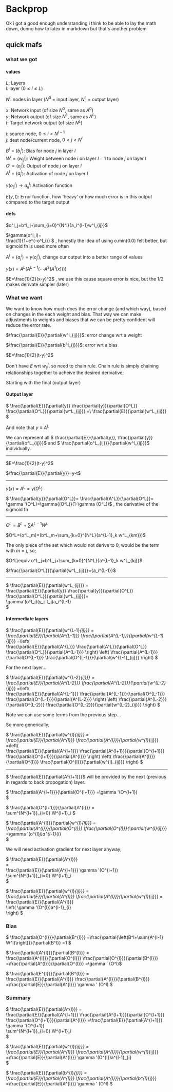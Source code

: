 # Backprop

Ok i got a good enough understanding i think to be able to lay the math down, dunno how to latex in markdown but that's another problem 

## quick mafs

### what we got

#### values

$L$: Layers\
$l$: layer ($0\le{l}\le{L}$)

$N^l$: nodes in layer ($N^0$ = input layer, $N^L$ = output layer)

$x$: Network input (of size $N^0$, same as $A^0$)\
$y$: Network output (of size $N^L$, same as $A^L$)\
$t$: Target network output (of size $N^L$)

$i$: source node, $0\le i\lt N^{l-1}$\
$j$: dest node/current node, $0\lt j\lt N^l$


$B^l=(b^l_j$): Bias for node $j$ in layer $l$\
$W^l=(w^l_{ij}$): Weight between node $i$ on layer $l-1$ to node $j$ on layer $l$\
$O^l=(o^l_{j}$): Output of node $j$ on layer $l$ \
$A^l=(a^l_{j}$): Activation of node $j$ on layer $l$ 

$\gamma(o^l_{ij})\rightarrow a^l_{ij}$: Activation function

$E(y,t)$: Error function, how 'heavy' or how much error is in this output compared to the target output

#### defs

$o^l_j=b^l_j+\sum_{i=0}^{N^l}{a_i^{l-1}w^l_{ij}}$

<!-- $\gamma(o^l_i)=\begin{cases} -->
<!-- o^l_i \gt0 & o^l_i\\ -->
<!-- o^l_i \le0 & 0 -->
<!-- \end{cases}$, we use this because o.min(0.0) is easy, and not very computationally heavy -->

$\gamma(o^l_i)=\
\frac{1}{1+e^{-o^l_i}}
$
, honestly the idea of using o.min(0.0) felt better, but sigmoid fn is used more often

$A^l=(a^l_{j})=\gamma(o^l_j)$, change our output into a better range of values

$y(x)=A^L(A^{L-1}(\cdots A^2(A^1(x))))$

$E=\frac{1}{2}(x-y)^2$
, we use this cause square error is nice, but the 1/2 makes derivate simpler (later)

### What we want

We want to know how much does the error change (and which way), based on changes in the each weight and bias. That way we can make adjustments to weights and biases that we can be pretty confident will reduce the error rate.

$\frac{\partial{E}}{\partial{w^l_{ij}}}$: error change wrt a weight

$\frac{\partial{E}}{\partial{b^l_{j}}}$: error wrt a bias

$E=\frac{1}{2}(t-y)^2$


Don't have $E$ wrt $w^l_{ij}$, so need to chain rule. Chain rule is simply chaining relationships together to acheive the desired derivative;

Starting with the final (output layer)

#### Output layer

$ \frac{\partial{E}}{\partial{y}} \frac{\partial{y}}{\partial{O^L}} \frac{\partial{O^L}}{\partial{w^L_{ij}}} =\ \frac{\partial{E}}{\partial{w^L_{ij}}} $

And note that $y\equiv A^L$

We can represent all 
$
\frac{\partial{E}}{\partial{y}},
\frac{\partial{y}}{\partial{o^L_{ij}}}$ and $
\frac{\partial{o^L_{ij}}}{\partial{w^l_{ij}}}$ individually.

<hr>

$E=\frac{1}{2}(t-y)^2$

$\frac{\partial{E}}{\partial{y}}=y-t$

<hr>

$y(x)=A^L=\gamma (O^L)$


$
\frac{\partial{y}}{\partial{O^L}}=
\frac{\partial{A^L}}{\partial{O^L}}=
\gamma '(O^L)=\gamma{(O^L)}(1-\gamma (O^L))$
, the derivative of the sigmoid fn

<hr>

$O^L=B^L+\sum{A^{L-1}W^L}$

$O^L=(o^L_m)=(b^L_m+\sum_{k=0}^{N^L}{a^{L-1}_k w^L_{km}})$

The only piece of the set which would not derive to 0, would be the term with $m=j$, so;

$O^L\equiv o^L_j=b^L_j+\sum_{k=0}^{N^L}{a^{L-1}_k w^L_{kj}}$

$\frac{\partial{O^L}}{\partial{w^L_{ij}}}={a_i^{L-1}}$

<hr>

$
\frac{\partial{E}}{\partial{w^L_{ij}}}
=\
\frac{\partial{E}}{\partial{y}}
\frac{\partial{y}}{\partial{O^L}}
\frac{\partial{O^L}}{\partial{w^L_{ij}}}=\
\gamma'(o^l_j)(y_j-t_j)a_i^{L-1}\
$

#### Intermediate layers

$
\frac{\partial{E}}{\partial{w^{L-1}_{ij}}}
=\
\frac{\partial{E}}{\partial{A^{L-1}}}
\frac{\partial{A^{L-1}}}{\partial{w^{L-1}_{ij}}}
=\left(\
\frac{\partial{E}}{\partial{A^{L}}}
\frac{\partial{A^L}}{\partial{O^L}}
\frac{\partial{O^L}}{\partial{A^{L-1}}}
\right)
\left(
\frac{\partial{A^{L-1}}}{\partial{O^{L-1}}}
\frac{\partial{O^{L-1}}}{\partial{w^{L-1}_{ij}}}
\right)
$


For the next layer...

$
\frac{\partial{E}}{\partial{w^{L-2}_{ij}}}
=\
\frac{\partial{E}}{\partial{A^{L-2}}}
\frac{\partial{A^{L-2}}}{\partial{w^{L-2}_{ij}}}
=\left(\
\frac{\partial{E}}{\partial{A^{L-1}}}
\frac{\partial{A^{L-1}}}{\partial{O^{L-1}}}
\frac{\partial{O^{L-1}}}{\partial{A^{L-2}}}
\right)
\left(
\frac{\partial{A^{L-2}}}{\partial{O^{L-2}}}
\frac{\partial{O^{L-2}}}{\partial{w^{L-2}_{ij}}}
\right)
$

Note we can use some terms from the previous step...

So more generically;


$
\frac{\partial{E}}{\partial{w^{l}_{ij}}}
=\
\frac{\partial{E}}{\partial{A^{l}}}
\frac{\partial{A^{l}}}{\partial{w^{l}_{ij}}}
=\left(\
\frac{\partial{E}}{\partial{A^{l+1}}}
\frac{\partial{A^{l+1}}}{\partial{O^{l+1}}}
\frac{\partial{O^{l+1}}}{\partial{A^{l}}}
\right)
\left(
\frac{\partial{A^{l}}}{\partial{O^{l}}}
\frac{\partial{O^{l}}}{\partial{w^{l}_{ij}}}
\right)
$

<hr>

$
\frac{\partial{E}}{\partial{A^{l+1}}}$
will be provided by the next (previous in regards to back propogation) layer.

$
\frac{\partial{A^{l+1}}}{\partial{O^{l+1}}}
=\gamma '(O^{l+1})\
$

$
\frac{\partial{O^{l+1}}}{\partial{A^{l}}}
=\
\sum^{N^{l+1}}_{i=0} W^{l+1}_i
$

$
\frac{\partial{A^{l}}}{\partial{w^{l}_{ij}}}
=\
\frac{\partial{A^{l}}}{\partial{O^{l}}}
\frac{\partial{O^{l}}}{\partial{w^{l}_{ij}}}
=\gamma '(o^{l}_j)a^{l-1}_{i}\
$

We will need activation gradient for next layer anyway;

$
\frac{\partial{E}}{\partial{A^{l}}}\
=\
\frac{\partial{E}}{\partial{A^{l+1}}}
\gamma '(O^{l+1})\
\sum^{N^{l+1}}_{i=0} W^{l+1}_i\
$

$
\frac{\partial{E}}{\partial{w^{l}_{ij}}}
=\
\frac{\partial{E}}{\partial{A^{l}}}
\frac{\partial{A^{l}}}{\partial{w^{l}_{ij}}}
=\
\frac{\partial{E}}{\partial{A^{l}}}\
\left(
\gamma '(O^{l})a^{l-1}_{i}\
\right)
$


### Bias

$
\frac{\partial{O^{l}}}{\partial{B^{l}}}
=\frac{\partial{\left(B^l+\sum{A^{l-1} W^l}\right)}}{\partial{B^l}}
=1
$

$
\frac{\partial{A^{l}}}{\partial{B^{l}}}
=\
\frac{\partial{A^{l}}}{\partial{O^{l}}}
\frac{\partial{O^{l}}}{\partial{B^{l}}}
=\frac{\partial{A^{l}}}{\partial{O^{l}}}
=\gamma ' (O^l)$

$
\frac{\partial{E^{l}}}{\partial{B^{l}}}
=\
\frac{\partial{E}}{\partial{A^{l}}}
\frac{\partial{A^{l}}}{\partial{B^{l}}}
=\frac{\partial{E}}{\partial{A^{l}}}
\gamma ' (O^l)
$
 
### Summary

$
\frac{\partial{E}}{\partial{A^{l}}}
=\
\frac{\partial{E}}{\partial{A^{l+1}}}
\frac{\partial{A^{l+1}}}{\partial{O^{l+1}}}
\frac{\partial{O^{l+1}}}{\partial{A^{l}}}
=\frac{\partial{E}}{\partial{A^{l+1}}}
\gamma '(O^{l+1})\
\sum^{N^{l+1}}_{i=0} W^{l+1}_i\
$


$
\frac{\partial{E}}{\partial{w^{l}_{ij}}}
=\
\frac{\partial{E}}{\partial{A^{l}}}
\frac{\partial{A^{l}}}{\partial{w^{l}_{ij}}}
=\frac{\partial{E}}{\partial{A^{l}}}
\gamma '(O^{l})a^{l-1}_{i}\
$

$
\frac{\partial{E}}{\partial{b^{l}_{j}}}
=\
\frac{\partial{E}}{\partial{A^{l}}}
\frac{\partial{A^{l}}}{\partial{b^{l}_{j}}}
=\frac{\partial{E}}{\partial{A^{l}}}
\gamma ' (O^l)
$


